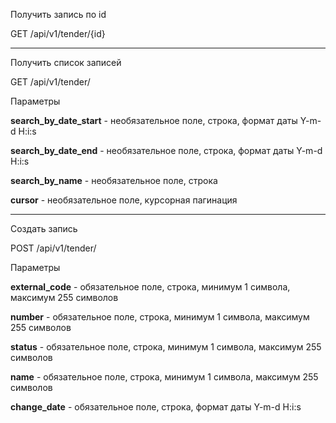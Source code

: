 Получить запись по id

GET /api/v1/tender/{id}

<hr>

Получить список записей

GET /api/v1/tender/

Параметры

<b>search_by_date_start</b> - необязательное поле, строка, формат даты Y-m-d H:i:s

<b>search_by_date_end</b> - необязательное поле, строка, формат даты Y-m-d H:i:s

<b>search_by_name</b> - необязательное поле, строка

<b>cursor</b> - необязательное поле, курсорная пагинация

<hr>

Создать запись

POST /api/v1/tender/

Параметры

<b>external_code</b> - обязательное поле, строка, минимум 1 символа, максимум 255 символов

<b>number</b> - обязательное поле, строка, минимум 1 символа, максимум 255 символов

<b>status</b> - обязательное поле, строка, минимум 1 символа, максимум 255 символов

<b>name</b> - обязательное поле, строка, минимум 1 символа, максимум 255 символов

<b>change_date</b> - обязательное поле, строка, формат даты Y-m-d H:i:s